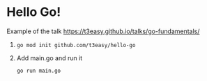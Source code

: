 # Hello Go!

Example of the talk https://t3easy.github.io/talks/go-fundamentals/

1. ```
   go mod init github.com/t3easy/hello-go
   ```
1. Add main.go and run it
   ```
   go run main.go
   ```
